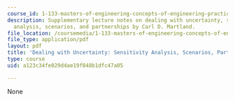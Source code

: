 ```yaml
---
course_id: 1-133-masters-of-engineering-concepts-of-engineering-practice-fall-2007
description: Supplementary lecture notes on dealing with uncertainty, sensitivity
  analysis, scenarios, and partnerships by Carl D. Martland.
file_location: /coursemedia/1-133-masters-of-engineering-concepts-of-engineering-practice-fall-2007/a123c34fe029d4ae19f848b1dfc47a05_risks.pdf
file_type: application/pdf
layout: pdf
title: 'Dealing with Uncertainty: Sensitivity Analysis, Scenarios, Partnerships'
type: course
uid: a123c34fe029d4ae19f848b1dfc47a05

---
```

None